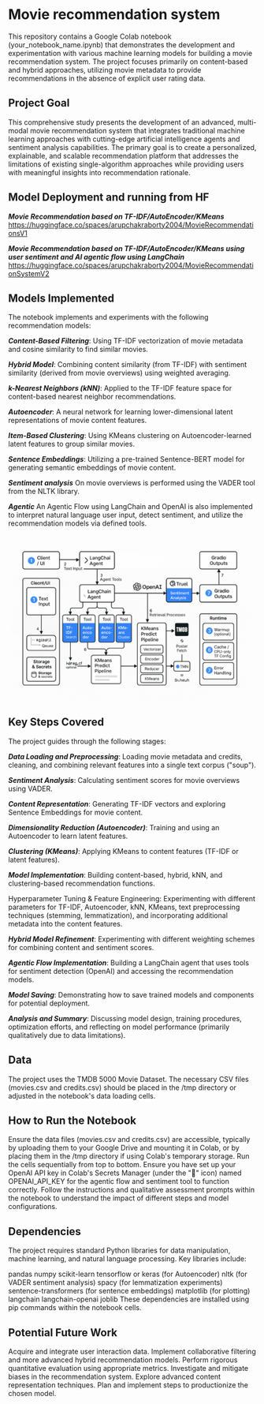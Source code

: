 <h1>Movie recommendation system</h1>

This repository contains a Google Colab notebook (your_notebook_name.ipynb) that demonstrates the development and experimentation with various machine learning models for building a movie recommendation system. The project focuses primarily on content-based and hybrid approaches, utilizing movie metadata to provide recommendations in the absence of explicit user rating data.

<h2>Project Goal</h2>

This comprehensive study presents the development of an advanced, multi-modal movie recommendation system that integrates traditional machine learning approaches with cutting-edge artificial intelligence agents and sentiment analysis capabilities. The primary goal is to create a personalized, explainable, and scalable recommendation platform that addresses the limitations of existing single-algorithm approaches while providing users with meaningful insights into recommendation rationale.

<h2>Model Deployment and running from HF</h2>

***Movie Recommendation based on TF-IDF/AutoEncoder/KMeans*** https://huggingface.co/spaces/arupchakraborty2004/MovieRecommendationsV1 

***Movie Recommendation based on TF-IDF/AutoEncoder/KMeans using user sentiment and AI agentic flow using LangChain*** https://huggingface.co/spaces/arupchakraborty2004/MovieRecommendationSystemV2

<h2>Models Implemented</h2>
The notebook implements and experiments with the following recommendation models:

***Content-Based Filtering***: Using TF-IDF vectorization of movie metadata and cosine similarity to find similar movies.

***Hybrid Model***: Combining content similarity (from TF-IDF) with sentiment similarity (derived from movie overviews) using weighted averaging.

***k-Nearest Neighbors (kNN)***: Applied to the TF-IDF feature space for content-based nearest neighbor recommendations.

***Autoencoder***: A neural network for learning lower-dimensional latent representations of movie content features.

***Item-Based Clustering***: Using KMeans clustering on Autoencoder-learned latent features to group similar movies.

***Sentence Embeddings***: Utilizing a pre-trained Sentence-BERT model for generating semantic embeddings of movie content.

***Sentiment analysis*** On movie overviews is performed using the VADER tool from the NLTK library.

***Agentic*** An Agentic Flow using LangChain and OpenAI is also implemented to interpret natural language user input, detect sentiment, and utilize the recommendation models via defined tools.

![AI Agent Flow](./src/MovieRecommendationsAgenticFlow.png)

<h2>Key Steps Covered</h2>
The project guides through the following stages:

***Data Loading and Preprocessing***: Loading movie metadata and credits, cleaning, and combining relevant features into a single text corpus ("soup").

***Sentiment Analysis***: Calculating sentiment scores for movie overviews using VADER.

***Content Representation***: Generating TF-IDF vectors and exploring Sentence Embeddings for movie content.

***Dimensionality Reduction (Autoencoder)***: Training and using an Autoencoder to learn latent features.

***Clustering (KMeans)***: Applying KMeans to content features (TF-IDF or latent features).

***Model Implementation***: Building content-based, hybrid, kNN, and clustering-based recommendation functions.

Hyperparameter Tuning & Feature Engineering: Experimenting with different parameters for TF-IDF, Autoencoder, kNN, KMeans, text preprocessing techniques (stemming, lemmatization), and incorporating additional metadata into the content features.

***Hybrid Model Refinement***: Experimenting with different weighting schemes for combining content and sentiment scores.

***Agentic Flow Implementation***: Building a LangChain agent that uses tools for sentiment detection (OpenAI) and accessing the recommendation models.

***Model Saving***: Demonstrating how to save trained models and components for potential deployment.

***Analysis and Summary***: Discussing model design, training procedures, optimization efforts, and reflecting on model performance (primarily qualitatively due to data limitations).

<h2>Data</h2>
The project uses the TMDB 5000 Movie Dataset. The necessary CSV files (movies.csv and credits.csv) should be placed in the /tmp directory or adjusted in the notebook's data loading cells.

<h2>How to Run the Notebook</h2>
Ensure the data files (movies.csv and credits.csv) are accessible, typically by uploading them to your Google Drive and mounting it in Colab, or by placing them in the /tmp directory if using Colab's temporary storage.
Run the cells sequentially from top to bottom.
Ensure you have set up your OpenAI API key in Colab's Secrets Manager (under the "🔑" icon) named OPENAI_API_KEY for the agentic flow and sentiment tool to function correctly.
Follow the instructions and qualitative assessment prompts within the notebook to understand the impact of different steps and model configurations.

<h2>Dependencies</h2>
The project requires standard Python libraries for data manipulation, machine learning, and natural language processing. Key libraries include:

pandas
numpy
scikit-learn
tensorflow or keras (for Autoencoder)
nltk (for VADER sentiment analysis)
spacy (for lemmatization experiments)
sentence-transformers (for sentence embeddings)
matplotlib (for plotting)
langchain
langchain-openai
joblib
These dependencies are installed using pip commands within the notebook cells.

<h2>Potential Future Work</h2>
Acquire and integrate user interaction data.
Implement collaborative filtering and more advanced hybrid recommendation models.
Perform rigorous quantitative evaluation using appropriate metrics.
Investigate and mitigate biases in the recommendation system.
Explore advanced content representation techniques.
Plan and implement steps to productionize the chosen model.
